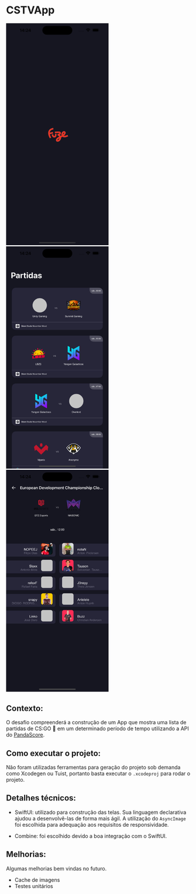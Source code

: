 # CSTVApp

<img src="https://raw.githubusercontent.com/dbeniteslopes/cstv/main/screenshots/splash.png" width="280" /> <img src="https://raw.githubusercontent.com/dbeniteslopes/cstv/main/screenshots/list.png" width="280" /> <img src="https://raw.githubusercontent.com/dbeniteslopes/cstv/main/screenshots/details.png" width="280" />

## Contexto:

O desafio compreenderá a construção de um App que mostra uma lista de partidas de CS:GO  🔫  em um determinado período de tempo utilizando a API do [PandaScore](https://developers.pandascore.co/docs).

## Como executar o projeto:

Não foram utilizadas ferramentas para geração do projeto sob demanda como Xcodegen ou Tuist, portanto basta executar o `.xcodeproj` para rodar o projeto.

## Detalhes técnicos:

- SwiftUI: utilizado para construção das telas. Sua linguagem declarativa ajudou a desenvolvê-las de forma mais ágil. A utilização do `AsyncImage` foi escolhida para adequação aos requisitos de responsividade.

- Combine: foi escolhido devido a boa integração com o SwiftUI.

## Melhorias:

Algumas melhorias bem vindas no futuro.

- Cache de imagens
- Testes unitários
